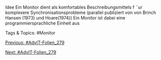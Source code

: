 Idee
Ein Monitor dient als komfortables Beschreibungsmittels f ¨ur komplexere
Synchronisationsprobleme
(parallel publiziert von von Brinch Hansen (1973) und Hoare(1974))
Ein Monitor ist dabei eine programmiersprachliche Einheit aus

   Tags & Topics:
   #Monitor

[Previous: #AdvIT-Folien_279](AdvIT-Folien_279.md)

[Next: #AdvIT-Folien_279](AdvIT-Folien_279.md)